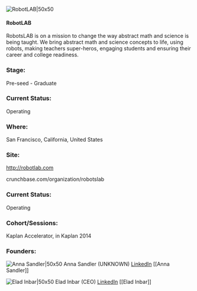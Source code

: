 

![RobotLAB|50x50](https://apimg.techstars.com/connect/images/image_files/53ecfa8e674516e894000007/original/robotslab.png)

#### RobotLAB
RobotsLAB is on a mission to change the way abstract math and science is being taught. We bring abstract math and science concepts to life, using robots, making teachers super-heros, engaging students and ensuring their career and college readiness.

### Stage: 
Pre-seed - Graduate 

### Current Status: 
Operating

### Where:
San Francisco, California, United States

### Site:
http://robotlab.com



crunchbase.com/organization/robotslab

### Current Status: 
Operating

### Cohort/Sessions: 
Kaplan Accelerator, in Kaplan 2014

### Founders: 

![Anna Sandler|50x50]() Anna Sandler (UNKNOWN) [LinkedIn](https://) [[Anna Sandler]]

![Elad Inbar|50x50](https://apimg.techstars.com/connect/images/image_files/53f0f055624d06bc5b000001/original/Elad_Inbar.jpg) Elad Inbar (CEO) [LinkedIn](https://linkedin.com/in/eladinbar) [[Elad Inbar]]


